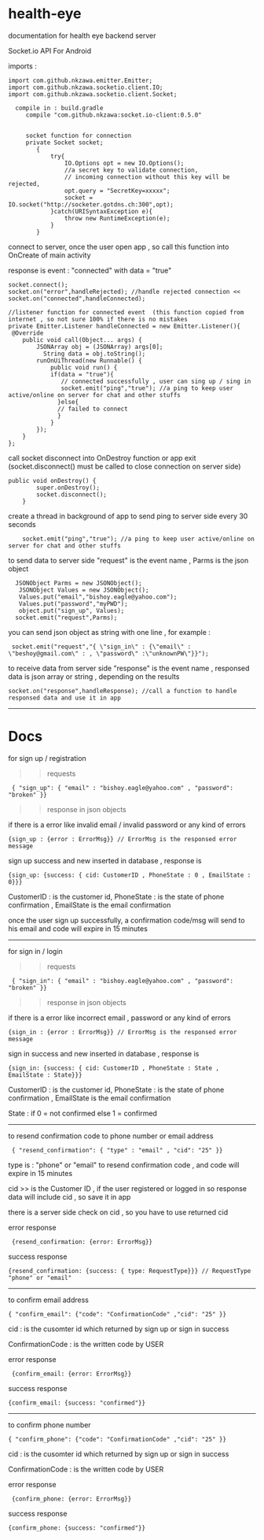 # health-eye
documentation for health eye backend server


 Socket.io API For Android

  imports :

    import com.github.nkzawa.emitter.Emitter;
    import com.github.nkzawa.socketio.client.IO;
    import com.github.nkzawa.socketio.client.Socket;
 
      compile in : build.gradle
         compile "com.github.nkzawa:socket.io-client:0.5.0"


         socket function for connection
         private Socket socket;
            {
                try{
                    IO.Options opt = new IO.Options();
                    //a secret key to validate connection,
                    // incoming connection without this key will be rejected,
                    opt.query = "SecretKey=xxxxx";
                    socket = IO.socket("http://socketer.gotdns.ch:300",opt);
                }catch(URISyntaxException e){
                    throw new RuntimeException(e);
                }
            }

connect to server, once the user open app , so call this function into OnCreate of main activity

response is event : "connected" with data = "true"

    socket.connect();
    socket.on("error",handleRejected); //handle rejected connection <<
    socket.on("connected",handleConnected);
    
    //listener function for connected event  (this function copied from internet , so not sure 100% if there is no mistakes
    private Emitter.Listener handleConnected = new Emitter.Listener(){
     @Override
        public void call(Object... args) {
            JSONArray obj = (JSONArray) args[0];
              String data = obj.toString();
            runOnUiThread(new Runnable() {
                public void run() {
                if(data = "true"){
                   // connected successfully , user can sing up / sing in
                   socket.emit("ping","true"); //a ping to keep user active/online on server for chat and other stuffs
                  }else{
                  // failed to connect
                  }
                }
            });
        }
    };
    
call socket disconnect into OnDestroy function or app exit (socket.disconnect() must be called to close connection on server side)

    public void onDestroy() {
            super.onDestroy();
            socket.disconnect();
        }
        
create a thread in background of app to send ping to server side every 30 seconds

        socket.emit("ping","true"); //a ping to keep user active/online on server for chat and other stuffs
        
 
 
 to send data to server side
"request" is the event name , Parms is the json object

      JSONObject Parms = new JSONObject();
       JSONObject Values = new JSONObject();
       Values.put("email","bishoy.eagle@yahoo.com");
       Values.put("password","myPWD");
       object.put("sign_up", Values);
      socket.emit("request",Parms);
      
you can send json object as string with one line , for example :

     socket.emit("request","{ \"sign_in\" : {\"email\" : \"beshoy@gmail.com\" : , \"password\" :\"unknownPW\"}}");
     
to receive data from server side
"response" is the event name , responsed data is json array or string , depending on the results

    socket.on("response",handleResponse); //call a function to handle responsed data and use it in app
      

****************************************************************************************************
# Docs

for sign up / registration

>> requests 

     { "sign_up": { "email" : "bishoy.eagle@yahoo.com" , "password": "broken" }}
     
>> response in json objects

if there is a error like invalid email / invalid password or any kind of errors

    {sign_up : {error : ErrorMsg}} // ErrorMsg is the responsed error message
    
sign up success and new inserted in database , response is

    {sign_up: {success: { cid: CustomerID , PhoneState : 0 , EmailState : 0}}}
    
  CustomerID : is the customer id, PhoneState : is the state of phone confirmation , EmailState is the email confirmation
  
once the user sign up successfully, a confirmation code/msg will send to his email and code will expire in 15 minutes

****************************************************************************************************
for sign in / login

>> requests 

     { "sign_in": { "email" : "bishoy.eagle@yahoo.com" , "password": "broken" }}
     
>> response in json objects

if there is a error like incorrect email , password or any kind of errors

    {sign_in : {error : ErrorMsg}} // ErrorMsg is the responsed error message
    
sign in success and new inserted in database , response is

    {sign_in: {success: { cid: CustomerID , PhoneState : State , EmailState : State}}}
    
  CustomerID : is the customer id, PhoneState : is the state of phone confirmation , EmailState is the email confirmation
  
  State : if 0 = not confirmed else 1 = confirmed
  
 
****************************************************************************************************

to resend confirmation code to phone number or email address

     { "resend_confirmation": { "type" : "email" , "cid": "25" }}
type is : "phone" or "email" to resend confirmation code , and code will expire in 15 minutes

cid >> is the Customer ID , if the user registered or logged in so response data will include cid , so save it in app

there is a server side check on cid , so you have to use returned cid

error response

     {resend_confirmation: {error: ErrorMsg}}

success response

    {resend_confirmation: {success: { type: RequestType}}} // RequestType "phone" or "email"

****************************************************************************************************
to confirm email address

    { "confirm_email": {"code": "ConfirmationCode" ,"cid": "25" }}
cid : is the cusomter id which returned by sign up or sign in success

ConfirmationCode : is the written code by USER


error response

     {confirm_email: {error: ErrorMsg}}

success response

    {confirm_email: {success: "confirmed"}} 

 ****************************************************************************************************
to confirm phone number

    { "confirm_phone": {"code": "ConfirmationCode" ,"cid": "25" }}
cid : is the cusomter id which returned by sign up or sign in success

ConfirmationCode : is the written code by USER


error response

     {confirm_phone: {error: ErrorMsg}}

success response

    {confirm_phone: {success: "confirmed"}} 

        
